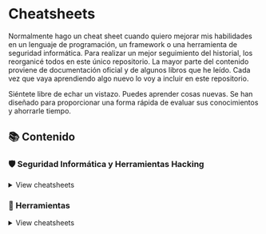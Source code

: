 # Cheatsheets

Normalmente hago un cheat sheet cuando quiero mejorar mis habilidades en un lenguaje de programación, un framework o una herramienta de seguridad informática. Para realizar un mejor seguimiento del historial, los reorganicé todos en este único repositorio. La mayor parte del contenido proviene de documentación oficial y de algunos libros que he leído. Cada vez que vaya aprendiendo algo nuevo lo voy a incluir en este repositorio.

Siéntete libre de echar un vistazo. Puedes aprender cosas nuevas. Se han diseñado para proporcionar una forma rápida de evaluar sus conocimientos y ahorrarle tiempo.

## 📚 Contenido

### 🛡️ Seguridad Informática y Herramientas Hacking

<details>
<summary>View cheatsheets</summary>

- [Aircrack-ng](hacking/aircrack-ng)
- [Aireplay-ng](hacking/aireplay-ng)
- [Airmon-ng](hacking/airmon-ng)
- [Airodump-ng](hacking/airodump-ng)
- [ARPSpoof](hacking/arpspoof)
- [Assetfinder](hacking/assetfinder)
- [Auditpol](hacking/auditpol)
- [BurpSuite](hacking/burpsuite)
- [CeWL](hacking/cewl)
- [Cipher](hacking/cipher)
- [Cowpatty](hacking/cowpatty)
- [CrackMapExec](hacking/crackmapexec)
- [Crunch](hacking/crunch)
- [CuPP](hacking/cupp)
- [Dirb](hacking/dirb)
- [Dirsearch](hacking/dirsearch)
- [DNSenum](hacking/dnsenum)
- [DNSRecon](hacking/dnsrecon)
- [Enum4Linux](hacking/enum4linux)
- [FeroxBuster](hacking/feroxbuster)
- [Fping](hacking/fping)
- [Gobuster](hacking/gobuster)
- [Google Dorks](hacking/google)
- [Hping3](hacking/hping3)
- [Hydra](hacking/hydra)
- [John](hacking/john)
- [JoomScan](hacking/joomscan)
- [Macchanger](hacking/macchanger)
- [Macof](hacking/macof)
- [mdk4](hacking/mdk4)
- [Metagoofil](hacking/metagoofil)
- [Metasploit-Framework](hacking/metasploit)
- [Meterpreter](hacking/meterpreter)
- [Msfvenom](hacking/msfvenom)
- [Naabu](hacking/naabu)
- [Netcat](hacking/netcat)
- [NetDiscover](hacking/netdiscover)
- [Nikto](hacking/nikto)
- [Nmap](hacking/nmap)
- [OSRFramework](hacking/osrframework)
- [P0f](hacking/p0f)
- [Patator](hacking/patator)
- [ps](hacking/ps)
- [pwgen](hacking/pwgen)
- [Pyrit](hacking/pyrit)
- [Recon-ng](hacking/recon-ng)
- [Responder](hacking/responder)
- [Reverse-Shell](hacking/reverse-shell)
- [RPCClient](hacking/rpcclient)
- [RustScan](hacking/rustscan)
- [Samrdump](hacking/samrdump)
- [SCP](hacking/scp)
- [Searchsploit](hacking/searchsploit)
- [Shodan](hacking/shodan)
- [SMBclient](hacking/smbclient)
- [SSLscan](hacking/sslscan)
- [Steghide](hacking/steghide)
- [Subfinder](hacking/subfinder)
- [Sublist3r](hacking/sublist3r)
- [SMBServer](hacking/smbserver)
- [SQLMap](hacking/sqlmap)
- [TCPdump](hacking/tcpdump)
- [TheHarvester](hacking/theharvester)
- [Uniscan](hacking/uniscan)
- [URLBuster](hacking/urlbuster)
- [Wafw00f](hacking/wafw00f)
- [Weevely](hacking/weevely)
- [Wevtutil](hacking/wevtutil)
- [Wfuzz](hacking/wfuzz)
- [Whatweb](hacking/whatweb)
- [WPScan](hacking/wpscan)

</details>

### 🔧 Herramientas

<details>
<summary>View cheatsheets</summary>

- [cURL](tools/curl)
- [Git](tools/git)
- [HTTP-Codes](tools/http-codes)
- [Linux CLI](tools/linux-cli)
- [Puertos Comunes](tools/puertos-comunes)
- [Tmux](tools/tmux)
- [Vim](tools/vim)

</details>